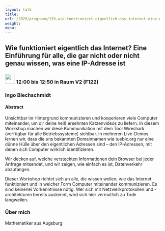 ```yaml
---
layout: talk
title:
url: /2025/programm/139-wie-funktioniert-eigentlich-das-internet-eine-einfuhrung-fur-alle-die-gar-nicht-oder-nicht-genau-wissen-was-eine-ip-adresse-ist/
weight:
menu:
---
```

## Wie funktioniert eigentlich das Internet? Eine Einführung für alle, die gar nicht oder nicht genau wissen, was eine IP-Adresse ist

### <img height = "32" src="../../../images/talk.svg"> 12:00 bis 12:50 in Raum V2 (F122)

### Ingo Blechschmidt

#### Abstract

Unsichtbar im Hintergrund kommunizieren und kooperieren viele Computer miteinander, um dir deine heiß ersehnten Katzenvideos zu liefern. In diesem Workshop machen wir diese Kommunikation mit dem Tool Wireshark (verfügbar für alle Betriebssysteme) sichtbar. In mehreren Live-Demos lernen wir, dass die uns bekannten Domainnamen wie tuebix.org nur eine dünne Hülle über den eigentlichen Adressen sind – den IP-Adressen, mit denen sich Computer wirklich identifizieren.

Wir decken auf, welche versteckten Informationen dein Browser bei jeder Anfrage mitsendet, und wir zeigen, wie einfach es ist, Datenverkehr abzufangen.

Dieser Workshop richtet sich an alle, die wissen wollen, wie das Internet funktioniert und in welcher Form Computer miteinander kommunizieren. Es sind keinerlei Vorkenntnisse nötig. Wer sich mit Netzwerkprotokollen und -architekturen bereits auskennt, wird sich hier vermutlich zu Tode langweilen.

### Über mich

Mathematiker aus Augsburg

